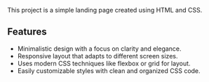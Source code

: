 This project is a simple landing page created using HTML and CSS.

## Features

- Minimalistic design with a focus on clarity and elegance.
- Responsive layout that adapts to different screen sizes.
- Uses modern CSS techniques like flexbox or grid for layout.
- Easily customizable styles with clean and organized CSS code.
